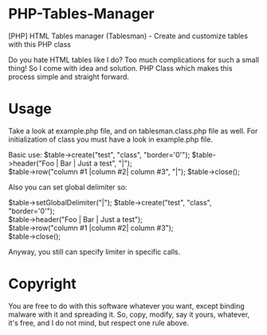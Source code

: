# PHP-Tables-Manager
[PHP] HTML Tables manager (Tablesman) - Create and customize tables with this PHP class

Do you hate HTML tables like I do? 
Too much complications for such a small thing! So I come with idea and solution.
PHP Class which makes this process simple and straight forward.


# Usage
Take a look at example.php file, and on tablesman.class.php file as well.
For initialization of class you must have a look in example.php file.

Basic use:
  $table->create("test", "class", "border='0'");
  $table->header("Foo | Bar | Just a test", "|");    
  $table->row("column #1 |column #2| column #3", "|"); 
  $table->close(); 
  
  Also you can set global delimiter so:
  
  $table->setGlobalDelimiter("|");
  $table->create("test", "class", "border='0'");        
  $table->header("Foo | Bar | Just a test");        
  $table->row("column #1 |column #2| column #3");   
  $table->close();                                       

Anyway, you still can specify limiter in specific calls.


# Copyright 
You are free to do with this software whatever you want, except binding malware with it and spreading it.
So, copy, modify, say it yours, whatever, it's free, and I do not mind, but respect one rule above.
